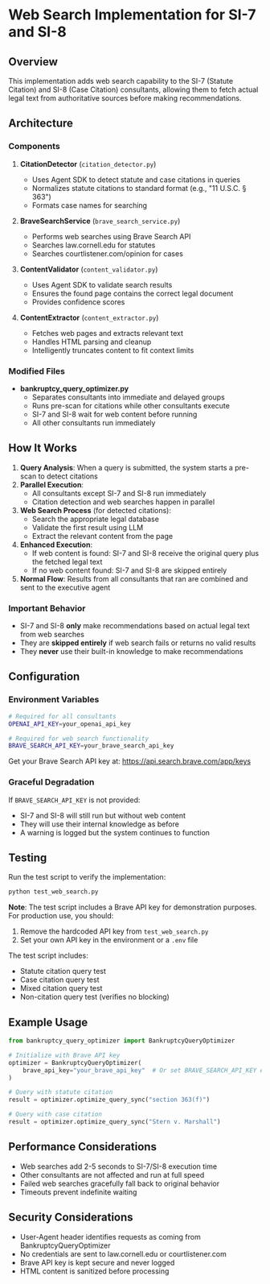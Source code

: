 # Web Search Implementation for SI-7 and SI-8

## Overview

This implementation adds web search capability to the SI-7 (Statute Citation) and SI-8 (Case Citation) consultants, allowing them to fetch actual legal text from authoritative sources before making recommendations.

## Architecture

### Components

1. **CitationDetector** (`citation_detector.py`)
   - Uses Agent SDK to detect statute and case citations in queries
   - Normalizes statute citations to standard format (e.g., "11 U.S.C. § 363")
   - Formats case names for searching

2. **BraveSearchService** (`brave_search_service.py`)
   - Performs web searches using Brave Search API
   - Searches law.cornell.edu for statutes
   - Searches courtlistener.com/opinion for cases

3. **ContentValidator** (`content_validator.py`)
   - Uses Agent SDK to validate search results
   - Ensures the found page contains the correct legal document
   - Provides confidence scores

4. **ContentExtractor** (`content_extractor.py`)
   - Fetches web pages and extracts relevant text
   - Handles HTML parsing and cleanup
   - Intelligently truncates content to fit context limits

### Modified Files

- **bankruptcy_query_optimizer.py**
  - Separates consultants into immediate and delayed groups
  - Runs pre-scan for citations while other consultants execute
  - SI-7 and SI-8 wait for web content before running
  - All other consultants run immediately

## How It Works

1. **Query Analysis**: When a query is submitted, the system starts a pre-scan to detect citations
2. **Parallel Execution**: 
   - All consultants except SI-7 and SI-8 run immediately
   - Citation detection and web searches happen in parallel
3. **Web Search Process** (for detected citations):
   - Search the appropriate legal database
   - Validate the first result using LLM
   - Extract the relevant content from the page
4. **Enhanced Execution**: 
   - If web content is found: SI-7 and SI-8 receive the original query plus the fetched legal text
   - If no web content found: SI-7 and SI-8 are skipped entirely
5. **Normal Flow**: Results from all consultants that ran are combined and sent to the executive agent

### Important Behavior

- SI-7 and SI-8 **only** make recommendations based on actual legal text from web searches
- They are **skipped entirely** if web search fails or returns no valid results
- They **never** use their built-in knowledge to make recommendations

## Configuration

### Environment Variables

```bash
# Required for all consultants
OPENAI_API_KEY=your_openai_api_key

# Required for web search functionality
BRAVE_SEARCH_API_KEY=your_brave_search_api_key
```

Get your Brave Search API key at: https://api.search.brave.com/app/keys

### Graceful Degradation

If `BRAVE_SEARCH_API_KEY` is not provided:
- SI-7 and SI-8 will still run but without web content
- They will use their internal knowledge as before
- A warning is logged but the system continues to function

## Testing

Run the test script to verify the implementation:

```bash
python test_web_search.py
```

**Note**: The test script includes a Brave API key for demonstration purposes. For production use, you should:
1. Remove the hardcoded API key from `test_web_search.py`
2. Set your own API key in the environment or a `.env` file

The test script includes:
- Statute citation query test
- Case citation query test  
- Mixed citation query test
- Non-citation query test (verifies no blocking)

## Example Usage

```python
from bankruptcy_query_optimizer import BankruptcyQueryOptimizer

# Initialize with Brave API key
optimizer = BankruptcyQueryOptimizer(
    brave_api_key="your_brave_api_key"  # Or set BRAVE_SEARCH_API_KEY env var
)

# Query with statute citation
result = optimizer.optimize_query_sync("section 363(f)")

# Query with case citation  
result = optimizer.optimize_query_sync("Stern v. Marshall")
```

## Performance Considerations

- Web searches add 2-5 seconds to SI-7/SI-8 execution time
- Other consultants are not affected and run at full speed
- Failed web searches gracefully fall back to original behavior
- Timeouts prevent indefinite waiting

## Security Considerations

- User-Agent header identifies requests as coming from BankruptcyQueryOptimizer
- No credentials are sent to law.cornell.edu or courtlistener.com
- Brave API key is kept secure and never logged
- HTML content is sanitized before processing